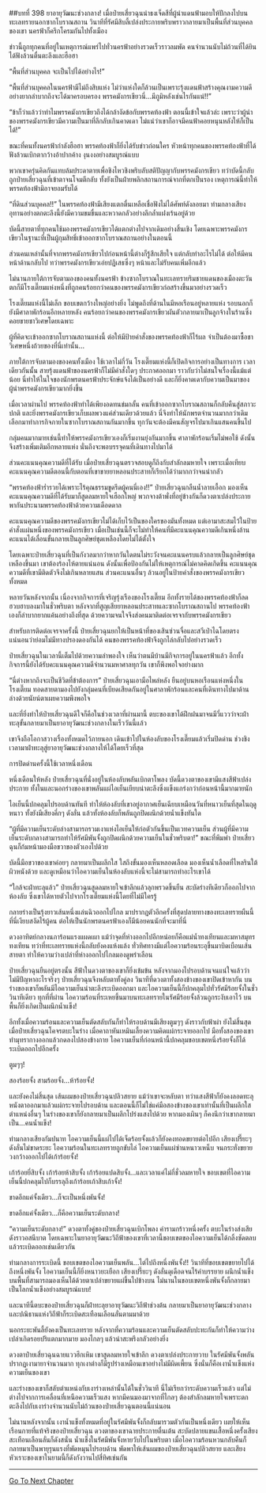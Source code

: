 ##บทที่ 398 ยาอายุวัฒนะช่วงกลาง!
เมื่อป๋ายเสี่ยวฉุนนำธงเจ็ดสีที่ผู้นำแดนฟ้ามอบให้ปักลงไปบนทะเลทรายนอกซากโบราณสถาน วินาทีที่รัศมีสิบลี้เปล่งประกายพริบพราวกลายมาเป็นพื้นที่ส่วนบุคคลของเขา นครฟ้าก็ครึกโครมกันไปทั้งเมือง

ข่าวนี้ถูกทุกคนที่อยู่ในเหตุการณ์แพร่ไปทั่วนครฟ้าอย่างรวดเร็วราวลมพัด คนจำนวนนับไม่ถ้วนที่ได้ยินได้ฟังล้วนตื่นตะลึงและฮือฮา

“พื้นที่ส่วนบุคคล จะเป็นไปได้อย่างไร!”

“พื้นที่ส่วนบุคคลในนครฟ้ามีไม่ถึงสิบแห่ง ไม่ว่าแห่งใดก็ล้วนเป็นเพราะรุ้งแดนฟ้าสร้างคุณงามความดีอย่างยากลำบากถึงจะได้มาครอบครอง พรรคมังกรเขียวนี่...มีภูมิหลังเช่นไรกันแน่!!”

“ข้าก็ว่าแล้วว่าทำไมพรรคมังกรเขียวถึงได้กล้างัดข้อกับพรรคท้องฟ้า ตอนนี้เข้าใจแล้วล่ะ เพราะว่าผู้นำของพรรคมังกรเขียวมีความเป็นมาที่ลึกลับเกินคาดเดา ไม่แน่ว่าเขาก็อาจมีคนฟ้าคอยหนุนหลังให้ก็เป็นได้!”

ขณะที่คนทั้งนครฟ้ากำลังฮือฮา พรรคท้องฟ้าก็ยิ่งได้รับข่าวก่อนใคร หัวหน้าทุกคนของพรรคท้องฟ้าที่ได้ฟังล้วนเบิกตากว้างอ้าปากค้าง งุนงงอย่างสมบูรณ์แบบ

พวกเขาครุ่นคิดกันแทบล้มประดาตายเพื่อชิงไหวชิงพริบลับสติปัญญากับพรรคมังกรเขียว ทว่าบัดนี้กลับถูกป๋ายเสี่ยวฉุนที่เข้าตาจนโจมตีกลับ ทั้งยังเป็นฝ่ายพลิกสถานการณ์จากที่ตกเป็นรอง เหตุการณ์นี้ทำให้พรรคท้องฟ้ามิอาจยอมรับได้

“ที่ดินส่วนบุคคล!!” ในพรรคท้องฟ้ามีเสียงแตกตื่นเหลือเชื่อฟังไม่ได้ศัพท์ดังลอยมา ท่ามกลางเสียงอุทานอย่างตกตะลึงนี้ยังมีความขมขื่นและหวาดกลัวอย่างลึกล้ำแฝงเร้นอยู่ด้วย

บัดนี้สายตาที่ทุกคนใช้มองพรรคมังกรเขียวได้แตกต่างไปจากเดิมอย่างสิ้นเชิง โดยเฉพาะพรรคมังกรเขียวในฐานะที่เป็นผู้กุมสิทธิ์เข้าออกซากโบราณสถานอย่างในตอนนี้

ส่วนคนเหล่านั้นที่จากพรรคมังกรเขียวไปก่อนหน้านี้ต่างก็รู้สึกเสียใจ แต่กลับทำอะไรไม่ได้ ต่อให้มีคนหน้าด้านกลับไป ทว่าพรรคมังกรเขียวเอ่ยปฏิเสธซึ่งๆ หน้าและไม่รับคนเพิ่มอีกแล้ว

ไม่นานภายใต้การจับตามองของคนทั้งนครฟ้า ข้างซากโบราณในทะเลทรายริมชายแดนของเมืองตะวันตกก็มีโรงเตี๊ยมแห่งหนึ่งที่ถูกคนร้อยกว่าคนของพรรคมังกรเขียวก่อสร้างขึ้นมาอย่างรวดเร็ว

โรงเตี๊ยมแห่งนี้ไม่เล็ก ขอบเขตกว้างใหญ่อย่างยิ่ง ไม่พูดถึงที่ด้านในมีหอเรือนอยู่หลายแห่ง รอบนอกก็ยังมีศาลาพักร้อนอีกหลายหลัง คนร้อยกว่าคนของพรรคมังกรเขียวผันตัวกลายมาเป็นลูกจ้างในร้านซึ่งคอยขายชาวิเศษโดยเฉพาะ

ผู้ที่คิดจะเข้าออกซากโบราณสถานแห่งนี้ ต่อให้มีป้ายคำสั่งของพรรคท้องฟ้าก็ไร้ผล จำเป็นต้องมาซื้อชาวิเศษหนึ่งถ้วยของที่นี่เท่านั้น...

ภายใต้การจับตามองของคนทั้งเมือง ใช้เวลาไม่กี่วัน โรงเตี๊ยมแห่งนี้ก็เปิดกิจการอย่างเป็นทางการ เวลาเดียวกันนั้น สายรุ้งแดนฟ้าของนครฟ้าก็ไม่มีคำสั่งใดๆ ประกาศออกมา ราวกับว่าไม่สนใจเรื่องนี้แม้แต่น้อย นี่ทำให้ในใจของนักพรตนครฟ้าประจักษ์แจ้งได้เป็นอย่างดี และก็ยิ่งคาดเดากับความเป็นมาของผู้นำพรรคมังกรเขียวมากยิ่งขึ้น

เมื่อเวลาผ่านไป พรรคท้องฟ้าทำได้เพียงอดทนข่มกลั้น คนที่เข้าออกซากโบราณสถานก็กลับคืนสู่สภาวะปกติ และยิ่งพรรคมังกรเขียวเก็บผลพวงแค่ส่วนเดียวด้วยแล้ว นี่จึงทำให้นักพรตจำนวนมากกว่าเดิมเลือกมาทำภารกิจภายในซากโบราณสถานกันมากขึ้น ทุกวันจะต้องมีคนสัญจรไปมาเกินแสนคนขึ้นไป

กลุ่มคนมากมายเช่นนี้ทำให้พรรคมังกรเขียวเองก็เริ่มงานยุ่งกันมากขึ้น ศาลาพักร้อนเริ่มไม่พอใช้ ดังนั้นจึงสร้างเพิ่มเติมอีกหลายแห่ง นั่นถึงจะพอบรรจุคนที่เดินทางไปมาได้

ส่วนคะแนนคุณความดีที่ได้รับ เมื่อป๋ายเสี่ยวฉุนตรวจสอบดูก็ถึงกับสำลักลมหายใจ เพราะเมื่อเทียบคะแนนคุณความดีตอนนี้กับตอนที่เขาขายยาหลอนประสาทก็เรียกได้ว่ามากกว่าจนน่ากลัว

“พรรคท้องฟ้าร่ำรวยได้เพราะไร้คุณธรรมขูดรีดผู้คนนี่เอง!!” ป๋ายเสี่ยวฉุนกลืนน้ำลายเอื้อก มองเห็นคะแนนคุณความดีที่ได้รับมาก็สูดลมหายใจเฮือกใหญ่ พวกจางต้าพั่งที่อยู่ข้างกันก็ดวงตาเปล่งประกาย พากันประนามพรรคท้องฟ้าด้วยความเดือดดาล

คะแนนคุณความดีของพรรคมังกรเขียวไม่ได้เก็บไว้เป็นของใครของมันทั้งหมด แต่เอามาสะสมไว้ในป้ายคำสั่งแผ่นหนึ่งของพรรคมังกรเขียว เมื่อเป็นเช่นนี้ก็จะไม่ทำให้คนที่มีคะแนนคุณความดีเกินหนึ่งล้านคะแนนได้เลื่อนขั้นกลายเป็นลูกศิษย์ชุดเหลืองโดยไม่ได้ตั้งใจ

โดยเฉพาะป๋ายเสี่ยวฉุนที่เป็นกังวลมากว่าหากวันใดตนไม่ระวังจนคะแนนครบแล้วกลายเป็นลูกศิษย์ชุดเหลืองขึ้นมา เขาต้องร้องไห้ตายแน่นอน ดังนั้นเพื่อป้องกันไม่ให้เหตุการณ์ไม่คาดคิดเกิดขึ้น คะแนนคุณความดีที่เขามีติดตัวจึงไม่เกินหลายแสน ส่วนคะแนนอื่นๆ ล้วนอยู่ในป้ายคำสั่งของพรรคมังกรเขียวทั้งหมด

หลายวันหลังจากนั้น เนื่องจากกิจการที่เจริญรุ่งเรืองของโรงเตี๊ยม อีกทั้งรายได้ของพรรคท้องฟ้าก็ลดฮวบฮาบลงมาในชั่วพริบตา หลังจากที่สูญเสียยาหลอนประสาทและซากโบราณสถานไป พรรคท้องฟ้าเองก็ลำบากยากแค้นอย่างถึงที่สุด ด้วยความจนใจจึงส่งคนมาติดต่อเจรจากับพรรคมังกรเขียว

สำหรับการติดต่อเจรจาครั้งนี้ ป๋ายเสี่ยวฉุนยกให้เป็นหน้าที่ของเสินซ่วนจื่อและสวีเป่าไฉโดยตรง แน่นอนว่าย่อมไม่มีทางปรองดองกันได้ คนของพรรคท้องฟ้าจึงถูกไล่กลับไปอย่างรวดเร็ว

ป๋ายเสี่ยวฉุนในเวลานี้เต็มไปด้วยความลำพองใจ เห็นว่าตนมีบ้านมีกิจการอยู่ในนครฟ้าแล้ว อีกทั้งกิจการนี้ยังได้รับคะแนนคุณความดีจำนวนมหาศาลทุกวัน เขาก็พึงพอใจอย่างมาก

“นี่ต่างหากถึงจะเป็นชีวิตที่ข้าต้องการ” ป๋ายเสี่ยวฉุนเอามือไพล่หลัง ยืนอยู่บนหอเรือนแห่งหนึ่งในโรงเตี๊ยม ทอดสายตามองไปยังกลุ่มคนที่เบียดเสียดกันอยู่ในศาลาพักร้อนและคนที่เดินทางไปมาด้านล่างด้วยนัยน์ตาเผยความพึงพอใจ

และที่ยิ่งทำให้ป๋ายเสี่ยวฉุนดีใจก็คือในช่วงเวลาที่ผ่านมานี้ ตบะของเขาได้ฝึกฝนมาจนมีวี่แววว่าจะฝ่าทะลุขั้นกลายมาเป็นยาอายุวัฒนะช่วงกลางในเร็ววันนี้แล้ว

เขาจึงถือโอกาสวางเรื่องทั้งหมดไว้ภายนอก เดินเข้าไปในห้องลับของโรงเตี๊ยมแล้วเริ่มปิดด่าน ช่วงชิงเวลามาฝ่าทะลุสู่ยาอายุวัฒนะช่วงกลางให้ได้โดยเร็วที่สุด

การปิดด่านครั้งนี้ใช้เวลาหนึ่งเดือน

หนึ่งเดือนให้หลัง ป๋ายเสี่ยวฉุนที่นั่งอยู่ในห้องลับพลันเบิกตาโพลง บัดนี้ดวงตาของเขามีแสงสีฟ้าเปล่งประกาย ทั้งในและนอกร่างของเขาพลันแผ่ไอเย็นเยียบน่าตะลึงซึ่งแข็งแกร่งกว่าก่อนหน้านี้มากมายนัก

ไอเย็นนี้ปกคลุมไปรอบด้านทันที ทำให้ห้องลับที่เขาอยู่อากาศเย็นเฉียบเหมือนวันที่หนาวเย็นที่สุดในฤดูหนาว ทั้งยังมีเสียงคึ่กๆ ดังลั่น แล้วทั้งห้องลับก็พลันถูกปิดผนึกด้วยน้ำแข็งทันใด

“ผู้ที่มีความเย็นระดับล่างสามารถรวมเงาแห่งไอเย็นให้ก่อตัวกันขึ้นเป็นเวทความเย็น ส่วนผู้ที่มีความเย็นระดับกลางสามารถทำให้รัศมีพันจั้งถูกปิดผนึกด้วยความเย็นในชั่วพริบตา!” ขณะที่พึมพำ ป๋ายเสี่ยวฉุนก็ก้มหน้ามองมือขวาของตัวเองไปด้วย

บัดนี้มือขวาของเขาค่อยๆ กลายมาเป็นผลึกใส ใสถึงขั้นมองเห็นหลอดเลือด มองเห็นน้ำเลือดที่ไหลรินใต้ผิวหนังด้วย และดูเหมือนว่าไอความเย็นในห้องลับแห่งนี้จะไม่สามารถทำอะไรเขาได้

“ใกล้จะฝ่าทะลุแล้ว” ป๋ายเสี่ยวฉุนสูดลมหายใจเข้าลึกแล้วลุกพรวดขึ้นยืน สะบัดร่างทีเดียวก็ออกไปจากห้องลับ ซึ่งเขาได้หายตัวไปจากโรงเตี๊ยมแห่งนี้โดยที่ไม่มีใครรู้

กลายร่างเป็นรุ้งยาวเส้นหนึ่งแล่นฉิวออกไปไกล มาปรากฏตัวอีกครั้งที่สุดปลายทางของทะเลทรายผืนนี้ ที่นี่เงียบสงัดไร้ผู้คน ต่อให้เป็นนักพรตนครฟ้าเองก็มีน้อยคนนักที่จะมาที่นี่

ดวงอาทิตย์กลางนภาร้อนแรงแผดเผา แม้ว่าจุดที่ห่างออกไปอีกหน่อยก็คือแม่น้ำทงเทียนและมหาสมุทรทงเทียน ทว่าที่ทะเลทรายแห่งนี้กลับยังคงแห้งแล้ง ทั่วทิศทางมีแต่ไอความร้อนระอุขึ้นมาบิดเบือนเส้นสายตา ทำให้ความว่างเปล่าที่ห่างออกไปไกลมองดูพร่าเลือน

ป๋ายเสี่ยวฉุนยืนอยู่ตรงนั้น สีฟ้าในดวงตาของเขาก็ยิ่งเข้มข้น หลังจากมองไปรอบด้านจนแน่ใจแล้วว่าไม่มีปัญหาอะไรจริงๆ ป๋ายเสี่ยวฉุนจึงหลับตาทั้งคู่ลง วินาทีที่ดวงตาทั้งสองข้างของเขาปิดเข้าหากัน บนร่างของเขาก็พลันมีไอความเย็นน่าตะลึงระเบิดออกมา และไอความเย็นนี้ก็ปกคลุมไปทั่วรัศมีร้อยจั้งในชั่ววินาทีเดียว ทุกที่ที่ผ่าน ไอความร้อนที่ระเหยขึ้นมาบนทะเลทรายในรัศมีร้อยจั้งล้วนถูกระงับเอาไว้ บนพื้นก็ยิ่งเกิดเป็นผนึกน้ำแข็ง!

อีกทั้งเมื่อความร้อนและความเย็นตัดสลับกันก็ทำให้รอบด้านมีเสียงตูมๆๆ ดังราวกับฟ้าผ่า ยังไม่สิ้นสุด เมื่อป๋ายเสี่ยวฉุนโคจรตบะในร่าง เมื่อคาถาหันเหมินเลี้ยงความคิดแผ่กระจายออกไป มือทั้งสองของเขาทำมุทรากางออกแล้วกดลงไปสองข้างกาย ไอความเย็นที่ก่อนหน้านี้ปกคลุมขอบเขตหนึ่งร้อยจั้งก็ได้ระเบิดออกไปอีกครั้ง

ตูมๆๆ!

สองร้อยจั้ง สามร้อยจั้ง...ห้าร้อยจั้ง!

และยังคงไม่สิ้นสุด เส้นผมของป๋ายเสี่ยวฉุนปลิวสยาย แม้ว่าเขาจะหลับตา ทว่าแสงสีฟ้าก็ยังคงลอดทะลุหนังตาออกมาแล้วแผ่กระจายไปรอบด้าน และตอนนี้ก็ไม่ใช่แค่มือสองข้างของเขาเท่านั้นที่เป็นผลึกใส ตำแหน่งอื่นๆ ในร่างของเขาก็ยังกลายมาเป็นผลึกโปร่งแสงไปด้วย หากมองเผินๆ ก็คงนึกว่าเขากลายมาเป็น...คนน้ำแข็ง!

ท่ามกลางเสียงกัมปนาท ไอความเย็นนี้แผ่ไปได้เจ็ดร้อยจั้งแล้วก็ยังคงทอดขยายต่อไปอีก เสียงเปรี๊ยะๆ ดังลั่นไม่ขาดระยะ ไอความร้อนในทะเลทรายถูกขับไล่ ไอความเย็นแผ่ซ่านหนาวเหน็บ จนกระทั่งขยายวงกว้างออกไปได้เก้าร้อยจั้ง!

เก้าร้อยยี่สิบจั้ง เก้าร้อยห้าสิบจั้ง เก้าร้อยแปดสิบจั้ง...และเวลาแค่ไม่กี่ชั่วลมหายใจ ขอบเขตที่ไอความเย็นนี้ปกคลุมไปก็บรรลุถึงเก้าร้อยเก้าสิบเก้าจั้ง!

ขาดอีกแค่จั้งเดียว...ก็จะเป็นหนึ่งพันจั้ง!

ขาดอีกแค่จั้งเดียว...ก็คือความเย็นระดับกลาง!

“ความเย็นระดับกลาง!” ดวงตาทั้งคู่ของป๋ายเสี่ยวฉุนเบิกโพลง คำรามกร้าวหนึ่งครั้ง ตบะในร่างส่งเสียดังราวอสนีบาต โดยเฉพาะในยาอายุวัฒนะวิถีฟ้าของเขาที่เวลานี้ขอบเขตของไอความเย็นได้กลิ้งซัดตลบแล้วระเบิดออกเช่นเดียวกัน

ท่ามกลางการระเบิดนี้ ขอบเขตของไอความเย็นพลัน...ไต่ไปถึงหนึ่งพันจั้ง!! วินาทีที่ขอบเขตขยายไปได้ถึงหนึ่งพันจั้ง ไอความเย็นนี้ก็ยิ่งหนาวยะเยือก เสียงเปรี๊ยะๆ ดังลั่นดุเดือดจนไร้คำบรรยาย ผนึกน้ำแข็งบนพื้นที่สามารถมองเห็นได้ด้วยตาเปล่าขยายแผ่ขึ้นไปข้างบน ไม่นานในขอบเขตหนึ่งพันจั้งก็กลายมาเป็นโลกน้ำแข็งอย่างสมบูรณ์แบบ!

และนาทีนี้ตบะของป๋ายเสี่ยวฉุนก็ฝ่าทะลุยาอายุวัฒนะวิถีฟ้าช่วงต้น กลายมาเป็นยาอายุวัฒนะช่วงกลาง และปณิธานแห่งวิถีฟ้าก็ระเบิดสะเทือนเลือนลั่นตามมาด้วย

นอกระยะพันลี้ยังคงเป็นทะเลทราย หลังจากที่ความร้อนและความเย็นตัดสลับปะทะกันก็ทำให้ความว่างเปล่าเกิดรอยปริแตกมากมาย มองไกลๆ แล้วน่าสะพรึงกลัวอย่างยิ่ง

ดวงตาป๋ายเสี่ยวฉุนฉายแววฮึกเหิม เขาสูดลมหายใจเข้าลึก ดวงตาเปล่งประกายวาบ ในรัศมีพันจั้งพลันปรากฏเงามายาจำนวนมาก ทุกเงาต่างก็มีรูปร่างเหมือนเขาอย่างไม่มีผิดเพี้ยน ซึ่งนั่นก็คือเงาน้ำแข็งแห่งความเย็นของเขา

และร่างของเขาก็สลับตำแหน่งกับเงาร่างเหล่านั้นได้ในชั่ววินาที นี่ไม่เรียกว่าระดับความเร็วแล้ว แต่ไม่ต่างไปจากการเคลื่อนที่เหนือความเร็วแสง หากมีคนมองมาจากที่ไกลๆ ต้องสำลักลมหายใจเพราะตกตะลึงไปกับเงาร่างจำนวนนับไม่ถ้วนของป๋ายเสี่ยวฉุนตอนนี้แน่นอน

ไม่นานหลังจากนั้น เงาน้ำแข็งทั้งหมดที่อยู่ในรัศมีพันจั้งก็กลับมารวมตัวกันเป็นหนึ่งเดียว เผยให้เห็นเรือนกายที่แท้จริงของป๋ายเสี่ยวฉุน ดวงตาของเขาฉายประกายตื่นเต้น สะบัดปลายแขนเสื้อหนึ่งครั้งเสียงสะเทือนเลือนลั่นก็ดังสนั่น น้ำแข็งในรัศมีพันจั้งหายวับไปในพริบตา เมื่อไอความร้อนหวนกลับคืนก็กลายมาเป็นพายุรุนแรงที่พัดหมุนไปรอบด้าน พัดพาให้เส้นผมของป๋ายเสี่ยวฉุนปลิวสยาย และเสียงหัวเราะของเขาในยามนี้ก็ดังกังวานไปสี่ทิศเช่นกัน

------




[Go To Next Chapter]( ./21.md)